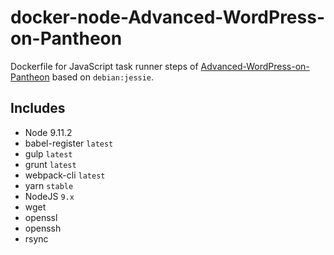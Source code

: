 # docker-node-Advanced-WordPress-on-Pantheon
Dockerfile for JavaScript task runner steps of [Advanced-WordPress-on-Pantheon](https://github.com/ataylorme/Advanced-WordPress-on-Pantheon) based on `debian:jessie`.

## Includes
* Node 9.11.2
* babel-register `latest`
* gulp `latest`
* grunt `latest`
* webpack-cli `latest`
* yarn `stable`
* NodeJS `9.x`
* wget
* openssl
* openssh
* rsync
